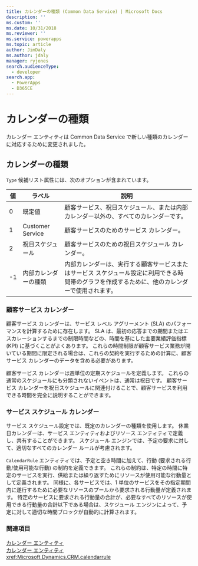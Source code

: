 ```yaml
---
title: カレンダーの種類 (Common Data Service) | Microsoft Docs
description: ''
ms.custom: ''
ms.date: 10/31/2018
ms.reviewer: ''
ms.service: powerapps
ms.topic: article
author: JimDaly
ms.author: jdaly
manager: ryjones
search.audienceType:
  - developer
search.app:
  - PowerApps
  - D365CE
---
```

# <a name="types-of-calendars"></a>カレンダーの種類

カレンダー エンティティは Common Data Service で新しい種類のカレンダーに対応するために変更されました。  
  
## <a name="calendar-type"></a>カレンダーの種類  
 `Type` 候補リスト属性には、次のオプションが含まれています。  
  
|値|ラベル|説明|  
|-----------|-----------|-----------------|  
|0|既定値|顧客サービス、祝日スケジュール、または内部カレンダー以外の、すべてのカレンダーです。|  
|1|Customer Service|顧客サービスのためのサービス カレンダー。|  
|2|祝日スケジュール|顧客サービスのための祝日スケジュール カレンダー。|  
|-1|内部カレンダーの種類|内部カレンダーは、実行する顧客サービスまたはサービス スケジュール設定に利用できる時間帯のグラフを作成するために、他のカレンダーで使用されます。|  
  
### <a name="customer-service-calendars"></a>顧客サービス カレンダー  
 顧客サービス カレンダーは、サービス レベル アグリーメント (SLA) のパフォーマンスを計算するために存在します。 SLA は、最初の応答までの期間またはエスカレーションするまでの制限時間などの、時間を基にした主要業績評価指標 (KPI) に基づくことがよくあります。 これらの時間制限が顧客サービス業務が開いている期間に限定される場合は、これらの契約を実行するための計算に、顧客サービス カレンダーのデータを含める必要があります。  
  
 顧客サービス カレンダーは週単位の定期スケジュールを定義します。 これらの通常のスケジュールにも分類されないイベントは、通常は祝日です。 顧客サービス カレンダーを祝日スケジュールに関連付けることで、顧客サービスを利用できる時間を完全に説明することができます。  
  
### <a name="service-scheduling-calendars"></a>サービス スケジュール カレンダー  
 サービス スケジュール設定では、既定のカレンダーの種類を使用します。 休業日カレンダーは、サービス エンティティおよびリソース エンティティで定義し、共有することができます。 スケジュール エンジンでは、予定の要求に対して、適切なすべてのカレンダー ルールが考慮されます。  
  
 `CalendarRule` エンティティでは、予定と空き時間に加えて、行動 (要求される行動/使用可能な行動) の制約を定義できます。 これらの制約は、特定の時間に特定のサービスを実行、供給または繰り返すためにリソースが使用可能な行動量として定義されます。 同様に、各サービスでは、1 単位のサービスをその指定期間内に遂行するために必要なリソースのプールから要求される行動量が定義されます。 特定のサービスに要求される行動量の合計が、必要なすべてのリソースが使用できる行動量の合計以下である場合は、スケジュール エンジンによって、予定に対して適切な時間ブロックが自動的に計算されます。  
  
### <a name="see-also"></a>関連項目  
 [カレンダー エンティティ](calendar-entities.md)   
 [カレンダー エンティティ](reference/entities/calendar.md)   
 <xref:Microsoft.Dynamics.CRM.calendarrule>